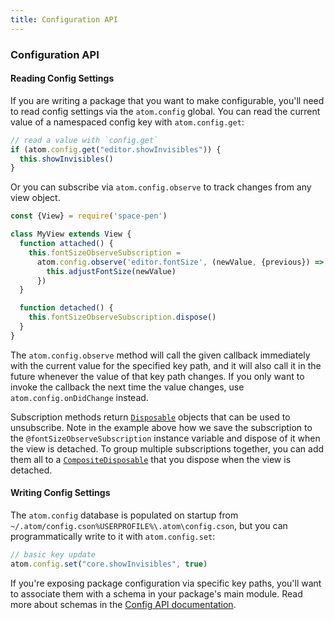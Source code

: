 ```yaml
---
title: Configuration API
---
```

### Configuration API

#### Reading Config Settings

If you are writing a package that you want to make configurable, you'll need to read config settings via the `atom.config` global. You can read the current value of a namespaced config key with `atom.config.get`:

```javascript
// read a value with `config.get`
if (atom.config.get("editor.showInvisibles")) {
  this.showInvisibles()
}
```

Or you can subscribe via `atom.config.observe` to track changes from any view object.

```javascript
const {View} = require('space-pen')

class MyView extends View {
  function attached() {
    this.fontSizeObserveSubscription =
      atom.config.observe('editor.fontSize', (newValue, {previous}) => {
        this.adjustFontSize(newValue)
      })
  }

  function detached() {
    this.fontSizeObserveSubscription.dispose()
  }
}
```

The `atom.config.observe` method will call the given callback immediately with the current value for the specified key path, and it will also call it in the future whenever the value of that key path changes. If you only want to invoke the callback the next time the value changes, use `atom.config.onDidChange` instead.

Subscription methods return [`Disposable`](https://atom.io/docs/api/latest/Disposable) objects that can be used to unsubscribe. Note in the example above how we save the subscription to the `@fontSizeObserveSubscription` instance variable and dispose of it when the view is detached. To group multiple subscriptions together, you can add them all to a [`CompositeDisposable`](https://atom.io/docs/api/latest/CompositeDisposable) that you dispose when the view is detached.

#### Writing Config Settings

The `atom.config` database is populated on startup from <span class="platform-mac platform-linux">`~/.atom/config.cson`</span><span class="platform-windows">`%USERPROFILE%\.atom\config.cson`</span>, but you can programmatically write to it with `atom.config.set`:

```javascript
// basic key update
atom.config.set("core.showInvisibles", true)
```

If you're exposing package configuration via specific key paths, you'll want to associate them with a schema in your package's main module. Read more about schemas in the [Config API documentation](https://atom.io/docs/api/latest/Config).
